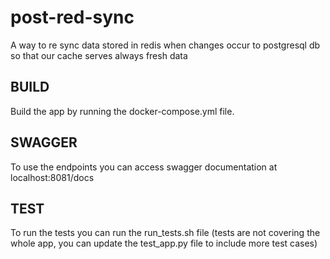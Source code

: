 # post-red-sync
A way to re sync data stored in redis when changes occur to postgresql db so that our cache serves always fresh data 

## BUILD
Build the app by running the docker-compose.yml file.

## SWAGGER
To use the endpoints you can access swagger documentation at localhost:8081/docs

## TEST 
To run the tests you can run the run_tests.sh file (tests are not covering the whole app, you can update the test_app.py file to include more test cases)
